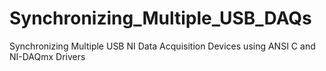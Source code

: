# Synchronizing_Multiple_USB_DAQs
Synchronizing Multiple USB NI Data Acquisition Devices using ANSI C and NI-DAQmx Drivers
